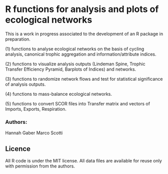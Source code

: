 # R functions for analysis and plots of ecological networks
This is a work in progress associated to the development of an R package in preparation.

(1) functions to analyse ecological networks on the basis of cycling analysis, canonical trophic aggregation and information/attribute indices. 

(2) functions to visualize analysis outputs (Lindeman Spine, Trophic Transfer Efficiency Pyramid, Barplots of Indices) and networks. 

(3) functions to randomize network flows and test for statistical significance of analysis outputs.

(4) functions to mass-balance ecological networks.

(5) functions to convert SCOR files into Transfer matrix and vectors of Imports, Exports, Respiration.

### Authors:
Hannah Gaber
Marco Scotti


## Licence
All R code is under the MIT license.
All data files are available for reuse only with permission from the authors.
